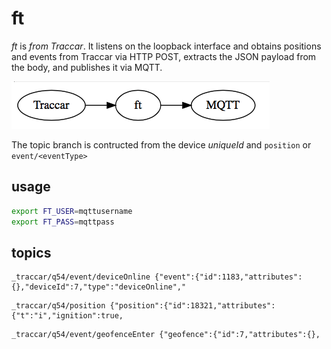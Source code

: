 # ft

_ft_ is _from Traccar_. It listens on the loopback interface and obtains positions and events from Traccar via HTTP POST, extracts the JSON payload from the body, and publishes it via MQTT.

![flow](flow.png)

The topic branch is contructed from the device _uniqueId_ and `position` or `event/<eventType>`

## usage

```bash
export FT_USER=mqttusername
export FT_PASS=mqttpass
```


## topics

```
_traccar/q54/event/deviceOnline {"event":{"id":1183,"attributes":{},"deviceId":7,"type":"deviceOnline","
```

```
_traccar/q54/position {"position":{"id":18321,"attributes":{"t":"i","ignition":true,
```

```
_traccar/q54/event/geofenceEnter {"geofence":{"id":7,"attributes":{},
```


